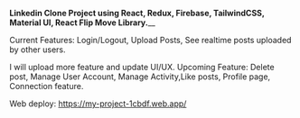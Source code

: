 **Linkedin Clone Project using React, Redux, Firebase, TailwindCSS, Material UI, React Flip Move Library.**__

Current Features: Login/Logout, Upload Posts, See realtime posts uploaded by other users.

I will upload more feature and update UI/UX.
Upcoming Feature: Delete post, Manage User Account, Manage Activity,Like posts, Profile page, Connection feature.

Web deploy: https://my-project-1cbdf.web.app/
